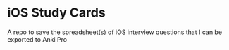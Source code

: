 # iOS Study Cards
A repo to save the spreadsheet(s) of iOS interview questions that I can be exported to Anki Pro
